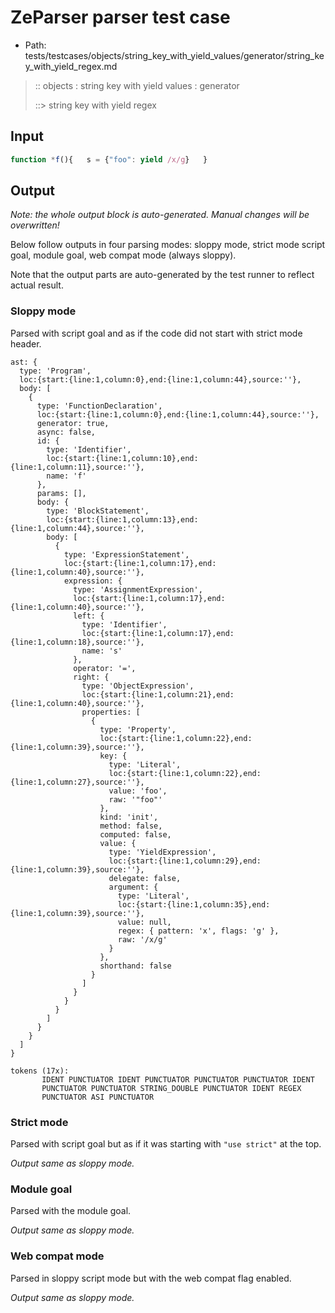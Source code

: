 # ZeParser parser test case

- Path: tests/testcases/objects/string_key_with_yield_values/generator/string_key_with_yield_regex.md

> :: objects : string key with yield values : generator
>
> ::> string key with yield regex

## Input

`````js
function *f(){   s = {"foo": yield /x/g}   }
`````

## Output

_Note: the whole output block is auto-generated. Manual changes will be overwritten!_

Below follow outputs in four parsing modes: sloppy mode, strict mode script goal, module goal, web compat mode (always sloppy).

Note that the output parts are auto-generated by the test runner to reflect actual result.

### Sloppy mode

Parsed with script goal and as if the code did not start with strict mode header.

`````
ast: {
  type: 'Program',
  loc:{start:{line:1,column:0},end:{line:1,column:44},source:''},
  body: [
    {
      type: 'FunctionDeclaration',
      loc:{start:{line:1,column:0},end:{line:1,column:44},source:''},
      generator: true,
      async: false,
      id: {
        type: 'Identifier',
        loc:{start:{line:1,column:10},end:{line:1,column:11},source:''},
        name: 'f'
      },
      params: [],
      body: {
        type: 'BlockStatement',
        loc:{start:{line:1,column:13},end:{line:1,column:44},source:''},
        body: [
          {
            type: 'ExpressionStatement',
            loc:{start:{line:1,column:17},end:{line:1,column:40},source:''},
            expression: {
              type: 'AssignmentExpression',
              loc:{start:{line:1,column:17},end:{line:1,column:40},source:''},
              left: {
                type: 'Identifier',
                loc:{start:{line:1,column:17},end:{line:1,column:18},source:''},
                name: 's'
              },
              operator: '=',
              right: {
                type: 'ObjectExpression',
                loc:{start:{line:1,column:21},end:{line:1,column:40},source:''},
                properties: [
                  {
                    type: 'Property',
                    loc:{start:{line:1,column:22},end:{line:1,column:39},source:''},
                    key: {
                      type: 'Literal',
                      loc:{start:{line:1,column:22},end:{line:1,column:27},source:''},
                      value: 'foo',
                      raw: '"foo"'
                    },
                    kind: 'init',
                    method: false,
                    computed: false,
                    value: {
                      type: 'YieldExpression',
                      loc:{start:{line:1,column:29},end:{line:1,column:39},source:''},
                      delegate: false,
                      argument: {
                        type: 'Literal',
                        loc:{start:{line:1,column:35},end:{line:1,column:39},source:''},
                        value: null,
                        regex: { pattern: 'x', flags: 'g' },
                        raw: '/x/g'
                      }
                    },
                    shorthand: false
                  }
                ]
              }
            }
          }
        ]
      }
    }
  ]
}

tokens (17x):
       IDENT PUNCTUATOR IDENT PUNCTUATOR PUNCTUATOR PUNCTUATOR IDENT
       PUNCTUATOR PUNCTUATOR STRING_DOUBLE PUNCTUATOR IDENT REGEX
       PUNCTUATOR ASI PUNCTUATOR
`````

### Strict mode

Parsed with script goal but as if it was starting with `"use strict"` at the top.

_Output same as sloppy mode._

### Module goal

Parsed with the module goal.

_Output same as sloppy mode._

### Web compat mode

Parsed in sloppy script mode but with the web compat flag enabled.

_Output same as sloppy mode._
